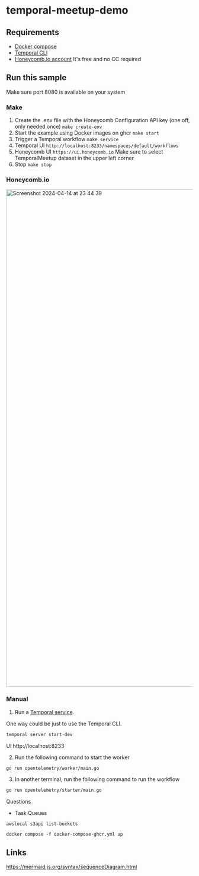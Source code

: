 # temporal-meetup-demo

## Requirements 
- [Docker compose](https://docs.docker.com/compose/install/)
- [Temporal CLI](https://docs.temporal.io/cli#install)
- [Honeycomb.io account](https://ui.honeycomb.io/signup) It's free and no CC required

## Run this sample

Make sure port 8080 is available on your system

### Make

1. Create the .env file with the Honeycomb Configuration API key (one off, only needed once)
`make create-env`
2. Start the example using Docker images on ghcr
`make start`
3. Trigger a Temporal workflow
`make service`
4. Temporal UI
`http://localhost:8233/namespaces/default/workflows`
5. Honeycomb UI
`https://ui.honeycomb.io` Make sure to select TemporalMeetup dataset in the upper left corner
6. Stop
`make stop`

### Honeycomb.io 
<img width="1342" alt="Screenshot 2024-04-14 at 23 44 39" src="https://github.com/emanuelef/temporal-meetup-demo/assets/48717/1bd18950-581b-4a22-9cac-3bd116f32ca7">


### Manual

1) Run a [Temporal service](https://github.com/temporalio/samples-go/tree/main/#how-to-use).

One way could be just to use the Temporal CLI.  

```bash
temporal server start-dev
```

UI http://localhost:8233

2) Run the following command to start the worker
```bash
go run opentelemetry/worker/main.go
```
3) In another terminal, run the following command to run the workflow
```bash
go run opentelemetry/starter/main.go
```

Questions

- Task Queues

```
awslocal s3api list-buckets
```

```
docker compose -f docker-compose-ghcr.yml up
```

## Links

https://mermaid.js.org/syntax/sequenceDiagram.html
